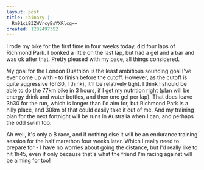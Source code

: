 ```yaml
---
layout: post
title: !binary |-
  Rm91ciB3ZWVrcyBsYXRlcg==
created: 1282497352
---
```

I rode my bike for the first time in four weeks today, did four laps of Richmond Park. I bonked a little on the last lap, but had a gel and a bar and was ok after that. Pretty pleased with my pace, all things considered. 

My goal for the London Duathlon is the least ambitious sounding goal I've ever come up with - to finish before the cutoff. However, as the cutoff is quite aggressive (6h30, I think), it'll be relatively tight. I think I should be able to do the 77km bike in 3 hours, if I get my nutrition right (plan will be energy drink and water bottles, and then one gel per lap). That does leave 3h30 for the run, which is longer than I'd aim for, but Richmond Park is a hilly place, and 30km of that could easily take it out of me. And my training plan for the next fortnight will be runs in Australia when I can, and perhaps the odd swim too. 

Ah well, it's only a B race, and if nothing else it will be an endurance training session for the half marathon four weeks later. Which I really need to prepare for - I have no worries about going the distance, but I'd really like to hit 1h45, even if only because that's what the friend I'm racing against will be aiming for too!
